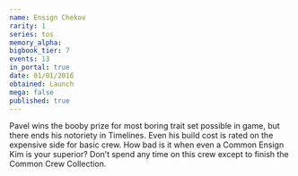 ```yaml
---
name: Ensign Chekov
rarity: 1
series: tos
memory_alpha:
bigbook_tier: 7
events: 13
in_portal: true
date: 01/01/2016
obtained: Launch
mega: false
published: true
---
```


Pavel wins the booby prize for most boring trait set possible in game, but there ends his notoriety in Timelines. Even his build cost is rated on the expensive side for basic crew. How bad is it when even a Common Ensign Kim is your superior?  Don’t spend any time on this crew except to finish the Common Crew Collection.

